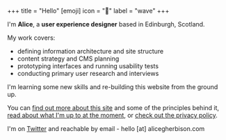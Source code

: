 +++
title = "Hello"
[emoji]
	icon = "👋"
	label = "wave"
+++

I'm **Alice**, a **user experience designer** based in Edinburgh, Scotland.

My work covers:

* defining information architecture and site structure
* content strategy and CMS planning
* prototyping interfaces and running usability tests
* conducting primary user research and interviews

I'm learning some new skills and re-building this website from the ground up.

You can [find out more about this site](/site/) and some of the principles behind it, [read about what I'm up to at the moment](/now/), or [check out the privacy policy](/privacy/).

I'm on [Twitter](https://www.twitter.com/alicegherbison) and reachable by email - hello [at] alicegherbison.com